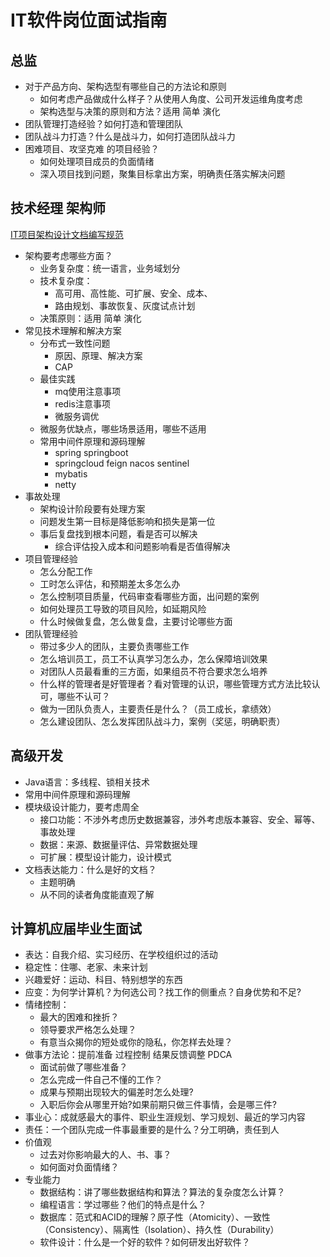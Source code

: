# IT软件岗位面试指南

## 总监

-   对于产品方向、架构选型有哪些自己的方法论和原则
    -   如何考虑产品做成什么样子？从使用人角度、公司开发运维角度考虑
    -   架构选型与决策的原则和方法？适用 简单 演化
-   团队管理打造经验？如何打造和管理团队
-   团队战斗力打造？什么是战斗力，如何打造团队战斗力
-   困难项目、攻坚克难 的项目经验？
    -   如何处理项目成员的负面情绪
    -   深入项目找到问题，聚集目标拿出方案，明确责任落实解决问题

## 技术经理 架构师

[IT项目架构设计文档编写规范](id:pn-cst-pmp-archtemplate)

-   架构要考虑哪些方面？
    -   业务复杂度：统一语言，业务域划分
    -   技术复杂度：
        -   高可用、高性能、可扩展、安全、成本、
        -   路由规划、事故恢复、灰度试点计划
    -   决策原则：适用 简单 演化
-   常见技术理解和解决方案
    -   分布式一致性问题
        -   原因、原理、解决方案
        -   CAP
    -   最佳实践
        -   mq使用注意事项
        -   redis注意事项
        -   微服务调优
    -   微服务优缺点，哪些场景适用，哪些不适用
    -   常用中间件原理和源码理解
        -   spring springboot
        -   springcloud feign nacos sentinel
        -   mybatis
        -   netty
-   事故处理
    -   架构设计阶段要有处理方案
    -   问题发生第一目标是降低影响和损失是第一位
    -   事后复盘找到根本问题，看是否可以解决
        -   综合评估投入成本和问题影响看是否值得解决
-   项目管理经验
    -   怎么分配工作
    -   工时怎么评估，和预期差太多怎么办
    -   怎么控制项目质量，代码审查看哪些方面，出问题的案例
    -   如何处理员工导致的项目风险，如延期风险
    -   什么时候做复盘，怎么做复盘，主要讨论哪些方面
-   团队管理经验
    -   带过多少人的团队，主要负责哪些工作
    -   怎么培训员工，员工不认真学习怎么办，怎么保障培训效果
    -   对团队人员最看重的三方面，如果组员不符合要求怎么培养
    -   什么样的管理者是好管理者？看对管理的认识，哪些管理方式方法比较认可，哪些不认可？
    -   做为一团队负责人，主要责任是什么？（员工成长，拿绩效）
    -   怎么建设团队、怎么发挥团队战斗力，案例（奖惩，明确职责）

## 高级开发

-   Java语言：多线程、锁相关技术
-   常用中间件原理和源码理解
-   模块级设计能力，要考虑周全
    -   接口功能：不涉外考虑历史数据兼容，涉外考虑版本兼容、安全、幂等、事故处理
    -   数据：来源、数据量评估、异常数据处理
    -   可扩展：模型设计能力，设计模式
-   文档表达能力：什么是好的文档？
    -   主题明确
    -   从不同的读者角度能直观了解

## 计算机应届毕业生面试

- 表达：自我介绍、实习经历、在学校组织过的活动
- 稳定性：住哪、老家、未来计划
- 兴趣爱好：运动、科目、特别想学的东西
- 应变：为何学计算机？为何选公司？找工作的侧重点？自身优势和不足?
- 情绪控制：
  - 最大的困难和挫折？
  - 领导要求严格怎么处理？
  - 有意当众揭你的短处或你的隐私，你怎样去处理？
- 做事方法论：提前准备 过程控制 结果反馈调整 PDCA
  - 面试前做了哪些准备？
  - 怎么完成一件自己不懂的工作？
  - 成果与预期出现较大的偏差时怎么处理?
  - 入职后你会从哪里开始?如果前期只做三件事情，会是哪三件?
- 事业心：成就感最大的事件、职业生涯规划、学习规划、最近的学习内容
- 责任：一个团队完成一件事最重要的是什么？分工明确，责任到人
- 价值观
  - 过去对你影响最大的人、书、事？
  - 如何面对负面情绪？
- 专业能力
  - 数据结构：讲了哪些数据结构和算法？算法的复杂度怎么计算？
  - 编程语言：学过哪些？他们的特点是什么？
  - 数据库：范式和ACID的理解？原子性（Atomicity）、一致性（Consistency）、隔离性（Isolation）、持久性（Durability）
  - 软件设计：什么是一个好的软件？如何研发出好软件？
